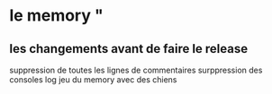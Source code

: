 # le memory "
## les changements avant de faire le release ##
suppression de toutes les lignes de commentaires
surppression des consoles log
jeu du memory avec des chiens